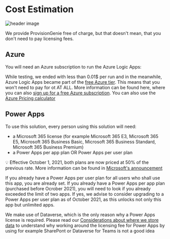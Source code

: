 # Cost Estimation

![header image](https://github.com/ProvisionGenie/ProvisionGenie/blob/main/media/Genie_Header.png)

We provide ProvisionGenie free of charge, but that doesn't mean, that you don't need to pay licensing fees.

## Azure

You will need an Azure subscription to run the Azure Logic Apps:

While testing, we ended with less than 0.01$ per run and in the meanwhile, Azure Logic Apps became part of the [free Azure tier](https://azure.microsoft.com/en-us/updates/five-more-free-services-available-with-an-azure-free-account/). This means that you won't need to pay for ot AT ALL. More information can be found here, where you can also [sign up for a free Azure subscription](https://azure.microsoft.com/free). You can also use the [Azure Pricing calculator](https://azure.microsoft.com/pricing/calculator/)

## Power Apps

To use this solution, every person using this solution will need:

* a Microsoft 365 license (for example Microsoft 365 E3, Microsoft 365 E5, Microsoft 365 Business Basic, Microsoft 365 Business Standard, Microsoft 365 Business Premium)
* a Power Apps per app plan OR Power Apps per user plan

💡 Effective October 1, 2021, both plans are now priced at 50% of the previous rate. More information can be found in [Microsoft's announcement](https://www.microsoft.com/en-us/licensing/news/pricing_and_licensing_updates_coming_to_power_apps)

If you already have a Power Apps per user plan for all users who shall use this app, you are already set.
If you already have a Power Apps per app plan (purchased before Ocrober 2021), you will need to look if you already exceeded the limit of two apps. If yes, we advise to consider upgrading to a Power Apps per user plan as of October 2021, as this unlocks not only this app but unlimited apps.

We make use of Dataverse, which is the only reason why a Power Apps license is required. Please read our [Considerations about where we store data](Considerations-on-Dataverse.md) to understand why working around the licensing fee for Power Apps by using for example SharePont or Dataverse for Teams is not a good idea